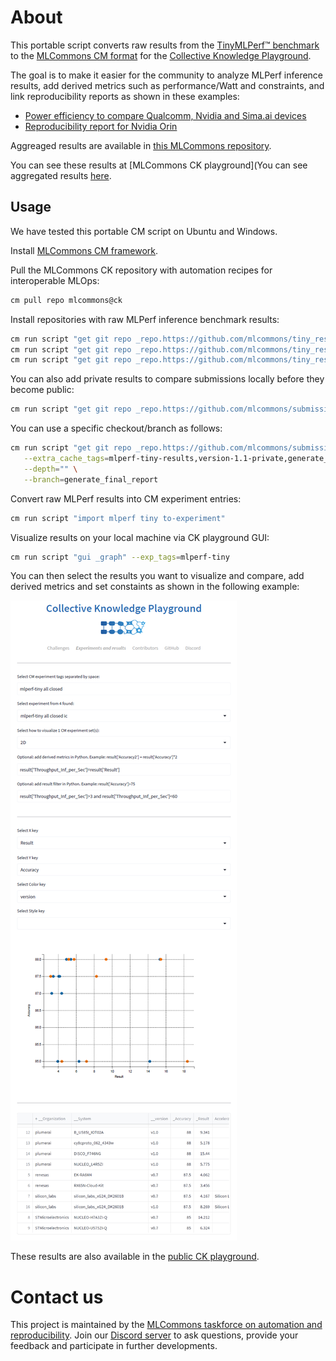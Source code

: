 # About

This portable script converts raw results from the [TinyMLPerf™ benchmark]( https://github.com/mlcommons/tiny )
to the [MLCommons CM format](https://github.com/mlcommons/ck) for the [Collective Knowledge Playground](https://x.cKnowledge.org).

The goal is to make it easier for the community to analyze MLPerf inference results, 
add derived metrics such as performance/Watt and constraints,
and link reproducibility reports as shown in these examples:
* [Power efficiency to compare Qualcomm, Nvidia and Sima.ai devices](https://cKnowledge.org/mlcommons-mlperf-inference-gui-derived-metrics-and-conditions)
* [Reproducibility report for Nvidia Orin](https://access.cknowledge.org/playground/?action=experiments&name=mlperf-inference--v3.0--edge--closed--image-classification--offline&result_uid=3751b230c800434a)

Aggreaged results are available in [this MLCommons repository](https://github.com/mlcommons/ck_mlperf_results).

You can see these results at [MLCommons CK playground](You can see aggregated results [here](https://access.cknowledge.org/playground/?action=experiments&tags=mlperf-tiny,all).

## Usage

We have tested this portable CM script on Ubuntu and Windows.

Install [MLCommons CM framework](https://github.com/mlcommons/ck/blob/master/docs/installation.md).

Pull the MLCommons CK repository with automation recipes for interoperable MLOps:
```bash
cm pull repo mlcommons@ck
```

Install repositories with raw MLPerf inference benchmark results:
```bash
cm run script "get git repo _repo.https://github.com/mlcommons/tiny_results_v0.7" --extra_cache_tags=mlperf-tiny-results,version-0.7
cm run script "get git repo _repo.https://github.com/mlcommons/tiny_results_v1.0" --extra_cache_tags=mlperf-tiny-results,version-1.0
cm run script "get git repo _repo.https://github.com/mlcommons/tiny_results_v1.1" --extra_cache_tags=mlperf-tiny-results,version-1.1
````

You can also add private results to compare submissions locally before they become public:
```bash
cm run script "get git repo _repo.https://github.com/mlcommons/submissions_tiny_v1.1" --extra_cache_tags=mlperf-tiny-results,version-1.1-private
```

You can use a specific checkout/branch as follows:
```bash
cm run script "get git repo _repo.https://github.com/mlcommons/submissions_tiny_v1.1" \
   --extra_cache_tags=mlperf-tiny-results,version-1.1-private,generate_final_report \
   --depth="" \
   --branch=generate_final_report
```

Convert raw MLPerf results into CM experiment entries:
```bash
cm run script "import mlperf tiny to-experiment"
```

Visualize results on your local machine via CK playground GUI:
```bash
cm run script "gui _graph" --exp_tags=mlperf-tiny
```

You can then select the results you want to visualize and compare,
add derived metrics and set constaints as shown in the following example:

![](assets/cm-visualization-and-customization-of-tinymlperf-results2.png)


These results are also available in the [public CK playground](https://access.cknowledge.org/playground/?action=experiments&tags=mlperf-tiny,all).

# Contact us

This project is maintained by the [MLCommons taskforce on automation and reproducibility](https://cKnowledge.org/mlcommons-taskforce).
Join our [Discord server](https://discord.gg/JjWNWXKxwT) to ask questions, provide your feedback and participate in further developments.

